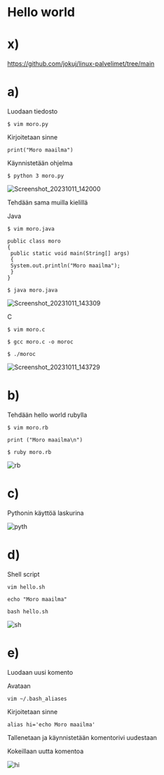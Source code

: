 # Hello world

# x) 
https://github.com/jokuj/linux-palvelimet/tree/main

# a) 

Luodaan tiedosto 
```
$ vim moro.py
```
Kirjoitetaan sinne
```
print("Moro maailma")
```
Käynnistetään ohjelma
```
$ python 3 moro.py
```
![Screenshot_20231011_142000](https://github.com/jokuj/linux-palvelimet/assets/66909210/79555438-a6b4-442c-b75d-d2b4bf0fb7e0)

Tehdään sama muilla kielillä 

Java

```
$ vim moro.java
```
```
public class moro
{
 public static void main(String[] args)
 {
 System.out.println("Moro maailma");
 }
}
```
```
$ java moro.java
```
![Screenshot_20231011_143309](https://github.com/jokuj/linux-palvelimet/assets/66909210/e62a486f-facd-4b2f-b25e-86dc7749eb16)

C

```
$ vim moro.c
```
```
$ gcc moro.c -o moroc
```
```
$ ./moroc
```
![Screenshot_20231011_143729](https://github.com/jokuj/linux-palvelimet/assets/66909210/09e8afd2-a2ee-4a36-bafa-fae130847dcc)

# b)

Tehdään hello world rubylla 
```
$ vim moro.rb
```
```
print ("Moro maailma\n")

```
```
$ ruby moro.rb
```
![rb](https://github.com/jokuj/linux-palvelimet/assets/66909210/9bc11f1f-e879-499d-994f-b9387aef9854)


# c)

Pythonin käyttöä laskurina

![pyth](https://github.com/jokuj/linux-palvelimet/assets/66909210/390c94c3-da31-45a6-b64d-6fcac3da5fd1)

# d)

Shell script
```
vim hello.sh
```
```
echo "Moro maailma"
```
```
bash hello.sh
```
![sh](https://github.com/jokuj/linux-palvelimet/assets/66909210/9706d225-083c-4c48-baaf-3e2ba8ae73cc)

# e)

Luodaan uusi komento

Avataan
```
vim ~/.bash_aliases
```
Kirjoitetaan sinne 
```
alias hi='echo Moro maailma' 
```
Tallenetaan ja käynnistetään komentorivi uudestaan

Kokeillaan uutta komentoa

![hi](https://github.com/jokuj/linux-palvelimet/assets/66909210/0ec80df1-e275-4865-bec1-16fa6665570d)















